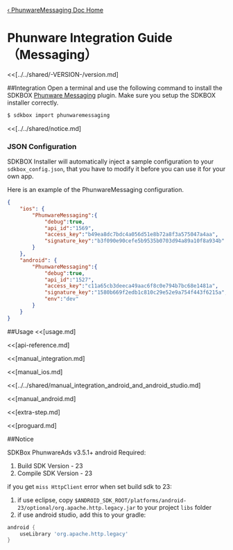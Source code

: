 [&#8249; PhunwareMessaging Doc Home](./)

<h1>Phunware Integration Guide（Messaging）</h1>
<<[../../shared/-VERSION-/version.md]

##Integration
Open a terminal and use the following command to install the SDKBOX [Phunware Messaging](http://maas.phunware.com/) plugin. Make sure you setup the SDKBOX installer correctly.
```bash
$ sdkbox import phunwaremessaging
```

<<[../../shared/notice.md]

<!--## Configuration
<<[../../shared/sdkbox_cloud.md]
<<[../../shared/remote_application_config.md]-->

### JSON Configuration
SDKBOX Installer will automatically inject a sample configuration to your `sdkbox_config.json`, that you have to modify it before you can use it for your own app.

Here is an example of the PhunwareMessaging configuration.
```json
{
    "ios": {
        "PhunwareMessaging":{
            "debug":true,
            "api_id":"1569",
            "access_key":"b49ea8dc7bdc4a056d51e8b72a8f3a575047a4aa",
            "signature_key":"b3f090e90cefe5b9535b0703d94a89a10f8a934b"
        }
    },
    "android": {
        "PhunwareMessaging":{
            "debug":true,
            "api_id":"1527",
            "access_key":"c11a65cb3deeca49aac6f8c0e794b7bc68e1481a",
            "signature_key":"1580b669f2edb1c810c29e52e9a754f443f6215a",
            "env":"dev"
        }
    }
}
```

<!--<<[sdkbox-config-encrypt.md]-->

##Usage
<<[usage.md]

<<[api-reference.md]

<<[manual_integration.md]

<<[manual_ios.md]

<<[../../shared/manual_integration_android_and_android_studio.md]

<<[manual_android.md]

<<[extra-step.md]

<<[proguard.md]

##Notice

SDKBox PhunwareAds v3.5.1+ android Required:

1. Build SDK Version - 23
2. Compile SDK Version - 23

if you get `miss HttpClient` error when set build sdk to 23:

1. if use eclipse, copy `$ANDROID_SDK_ROOT/platforms/android-23/optional/org.apache.http.legacy.jar` to your project `libs` folder
2. if use android studio, add this to your gradle:

``` groovy
android {
    useLibrary 'org.apache.http.legacy'
}
```
